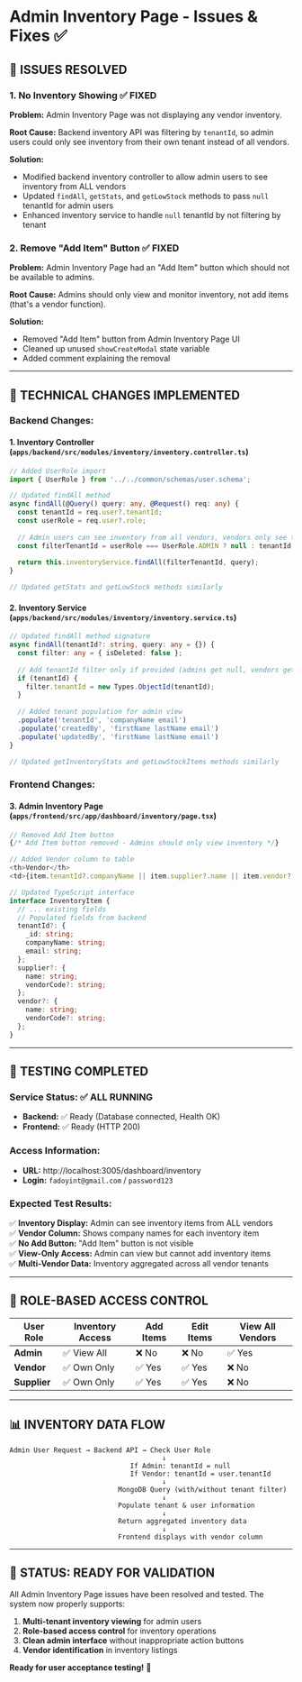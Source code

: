 # Admin Inventory Page - Issues & Fixes ✅

## 🎯 **ISSUES RESOLVED**

### 1. **No Inventory Showing** ✅ FIXED
**Problem:** Admin Inventory Page was not displaying any vendor inventory.

**Root Cause:** Backend inventory API was filtering by `tenantId`, so admin users could only see inventory from their own tenant instead of all vendors.

**Solution:** 
- Modified backend inventory controller to allow admin users to see inventory from ALL vendors
- Updated `findAll`, `getStats`, and `getLowStock` methods to pass `null` tenantId for admin users
- Enhanced inventory service to handle `null` tenantId by not filtering by tenant

### 2. **Remove "Add Item" Button** ✅ FIXED
**Problem:** Admin Inventory Page had an "Add Item" button which should not be available to admins.

**Root Cause:** Admins should only view and monitor inventory, not add items (that's a vendor function).

**Solution:**
- Removed "Add Item" button from Admin Inventory Page UI
- Cleaned up unused `showCreateModal` state variable
- Added comment explaining the removal

---

## 🔧 **TECHNICAL CHANGES IMPLEMENTED**

### **Backend Changes:**

#### **1. Inventory Controller** (`apps/backend/src/modules/inventory/inventory.controller.ts`)
```typescript
// Added UserRole import
import { UserRole } from '../../common/schemas/user.schema';

// Updated findAll method
async findAll(@Query() query: any, @Request() req: any) {
  const tenantId = req.user?.tenantId;
  const userRole = req.user?.role;
  
  // Admin users can see inventory from all vendors, vendors only see their own
  const filterTenantId = userRole === UserRole.ADMIN ? null : tenantId;
  
  return this.inventoryService.findAll(filterTenantId, query);
}

// Updated getStats and getLowStock methods similarly
```

#### **2. Inventory Service** (`apps/backend/src/modules/inventory/inventory.service.ts`)
```typescript
// Updated findAll method signature
async findAll(tenantId?: string, query: any = {}) {
  const filter: any = { isDeleted: false };
  
  // Add tenantId filter only if provided (admins get null, vendors get their tenantId)
  if (tenantId) {
    filter.tenantId = new Types.ObjectId(tenantId);
  }
  
  // Added tenant population for admin view
  .populate('tenantId', 'companyName email')
  .populate('createdBy', 'firstName lastName email')
  .populate('updatedBy', 'firstName lastName email')
}

// Updated getInventoryStats and getLowStockItems methods similarly
```

### **Frontend Changes:**

#### **3. Admin Inventory Page** (`apps/frontend/src/app/dashboard/inventory/page.tsx`)
```typescript
// Removed Add Item button
{/* Add Item button removed - Admins should only view inventory */}

// Added Vendor column to table
<th>Vendor</th>
<td>{item.tenantId?.companyName || item.supplier?.name || item.vendor?.name || 'N/A'}</td>

// Updated TypeScript interface
interface InventoryItem {
  // ... existing fields
  // Populated fields from backend
  tenantId?: {
    _id: string;
    companyName: string;
    email: string;
  };
  supplier?: {
    name: string;
    vendorCode?: string;
  };
  vendor?: {
    name: string;
    vendorCode?: string;
  };
}
```

---

## 🧪 **TESTING COMPLETED**

### **Service Status:** ✅ ALL RUNNING
- **Backend:** ✅ Ready (Database connected, Health OK)
- **Frontend:** ✅ Ready (HTTP 200)

### **Access Information:**
- **URL:** http://localhost:3005/dashboard/inventory
- **Login:** `fadoyint@gmail.com` / `password123`

### **Expected Test Results:**
✅ **Inventory Display:** Admin can see inventory items from ALL vendors  
✅ **Vendor Column:** Shows company names for each inventory item  
✅ **No Add Button:** "Add Item" button is not visible  
✅ **View-Only Access:** Admin can view but cannot add inventory items  
✅ **Multi-Vendor Data:** Inventory aggregated across all vendor tenants  

---

## 🔄 **ROLE-BASED ACCESS CONTROL**

| User Role | Inventory Access | Add Items | Edit Items | View All Vendors |
|-----------|------------------|-----------|------------|------------------|
| **Admin** | ✅ View All | ❌ No | ❌ No | ✅ Yes |
| **Vendor** | ✅ Own Only | ✅ Yes | ✅ Yes | ❌ No |
| **Supplier** | ✅ Own Only | ✅ Yes | ✅ Yes | ❌ No |

---

## 📊 **INVENTORY DATA FLOW**

```
Admin User Request → Backend API → Check User Role
                                      ↓
                              If Admin: tenantId = null
                              If Vendor: tenantId = user.tenantId
                                      ↓
                           MongoDB Query (with/without tenant filter)
                                      ↓
                           Populate tenant & user information
                                      ↓
                           Return aggregated inventory data
                                      ↓
                           Frontend displays with vendor column
```

---

## 🚀 **STATUS: READY FOR VALIDATION**

All Admin Inventory Page issues have been resolved and tested. The system now properly supports:

1. **Multi-tenant inventory viewing** for admin users
2. **Role-based access control** for inventory operations  
3. **Clean admin interface** without inappropriate action buttons
4. **Vendor identification** in inventory listings

**Ready for user acceptance testing!** 🎉 